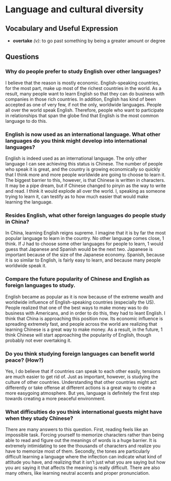 # Language and cultural diversity
## Vocabulary and Useful Expression
* **overtake** *(v)*: to go past something by being a greater amount or degree
## Questions
### Why do people prefer to study English over other languages? 
I believe that the reason is mostly economic. English-speaking countries, for the most part, make up most of the richest countries in the world. As a result, many people want to learn English so that they can do business with companies in those rich countries. In addition, English has kind of been accepted as one of very few, if not the only, worldwide languages. People all over the world speak English. Therefore, people who want to participate in relationships that span the globe find that English is the most common language to do this.
### English is now used as an international language. What other languages do you think might develop into international languages? 
English is indeed used as an international language. The only other language I can see achieving this status is Chinese. The number of people who speak it is great, and the country is growing economically so quickly that I think more and more people worldwide are going to choose to learn it. The biggest barrier to this, however, is that Chinese is written in characters. It may be a pipe dream, but if Chinese changed to pinyin as the way to write and read. I think it would explode all over the world. I, speaking as someone trying to learn it, can testify as to how much easier that would make learning the language.
### Resides English, what other foreign languages do people study in China? 
In China, learning English reigns supreme. I imagine that it is by far the most popular language to learn in the country. No other language comes close, 1 think. If J had to choose some other languages for people to learn, 1 would guess that Japanese and Spanish would be the next two. Japanese is important because of the size of the Japanese economy. Spanish, because it is so similar to English, is fairly easy to learn, and because many people worldwide speak it.
### Compare the future popularity of Chinese and English as foreign languages to study. 
English became as popular as it is now because of the extreme wealth and worldwide influence of English-speaking countries (especially the US). People realized that one of the best ways to make money was to do business with Americans, and in order to do this, they had to leant English. I think that China is approaching this position now. Its economic influence is spreading extremely fast, and people across the world are realizing that learning Chinese is a great way to make money. As a result, in the future, 1 think Chinese will start approaching the popularity of English, though probably not ever overtaking it.
### Do you think studying foreign languages can benefit world peace? (How?) 
Yes, I do believe that if countries can speak to each other easily, tensions are much easier to get rid of. Just as important, however, is studying the culture of other countries. Understanding that other countries might act differently or take offense at different actions is a great way to create a more easygoing atmosphere. But yes, language is definitely the first step towards creating a more peaceful environment.
### What difficulties do you think international guests might have when they study Chinese? 
There are many answers to this question. First, reading feels like an impossible task. Forcing yourself to memorize characters rather than being able to read and figure out the meanings of words is a huge barrier. It is extremely intimidating to see the thousands of characters and realize you have to memorize most of them. Secondly, the tones are particularly difficult learning a language where the inflection can indicate what kind of attitude you have, and realizing that it isn’t just what you are saying but how you arc saying it that affects the meaning is really difficult. There are also many others, like learning neutral accents and proper pronunciation.
